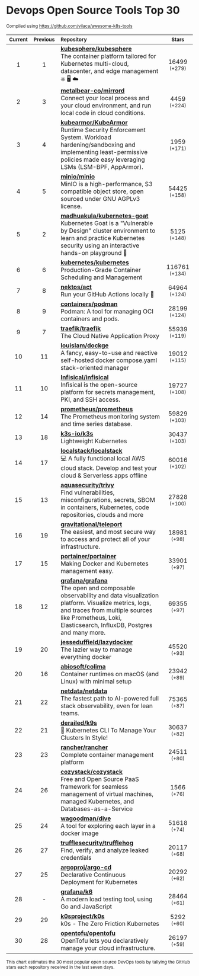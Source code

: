 # Devops Open Source Tools Top 30
<sup>Compiled using https://github.com/vilaca/awesome-k8s-tools</sup>
<div align="center">

|<sub>Current</sub>|<sub>Previous</sub>|<sub>Repository</sub>|<sub>Stars</sub>|
|:---:|:---:|:---|:---:|
|1|1|[**kubesphere/kubesphere**](https://github.com/kubesphere/kubesphere)<br/>The container platform tailored for Kubernetes multi-cloud, datacenter, and edge management ⎈ 🖥 ☁️|16499 <sup>(+279)</sup>|
|2|3|[**metalbear-co/mirrord**](https://github.com/metalbear-co/mirrord)<br/>Connect your local process and your cloud environment, and run local code in cloud conditions.|4459 <sup>(+224)</sup>|
|3|4|[**kubearmor/KubeArmor**](https://github.com/kubearmor/KubeArmor)<br/>Runtime Security Enforcement System. Workload hardening/sandboxing and implementing least-permissive policies made easy leveraging LSMs (LSM-BPF, AppArmor).|1959 <sup>(+171)</sup>|
|4|5|[**minio/minio**](https://github.com/minio/minio)<br/>MinIO is a high-performance, S3 compatible object store, open sourced under GNU AGPLv3 license.|54425 <sup>(+158)</sup>|
|5|2|[**madhuakula/kubernetes-goat**](https://github.com/madhuakula/kubernetes-goat)<br/>Kubernetes Goat is a "Vulnerable by Design" cluster environment to learn and practice Kubernetes security using an interactive hands-on playground 🚀|5125 <sup>(+148)</sup>|
|6|6|[**kubernetes/kubernetes**](https://github.com/kubernetes/kubernetes)<br/>Production-Grade Container Scheduling and Management|116761 <sup>(+134)</sup>|
|7|8|[**nektos/act**](https://github.com/nektos/act)<br/>Run your GitHub Actions locally 🚀|64964 <sup>(+124)</sup>|
|8|9|[**containers/podman**](https://github.com/containers/podman)<br/>Podman: A tool for managing OCI containers and pods.|28199 <sup>(+124)</sup>|
|9|7|[**traefik/traefik**](https://github.com/traefik/traefik)<br/>The Cloud Native Application Proxy|55939 <sup>(+119)</sup>|
|10|11|[**louislam/dockge**](https://github.com/louislam/dockge)<br/>A fancy, easy-to-use and reactive self-hosted docker compose.yaml stack-oriented manager|19012 <sup>(+115)</sup>|
|11|10|[**Infisical/infisical**](https://github.com/Infisical/infisical)<br/>Infisical is the open-source platform for secrets management, PKI, and SSH access.|19727 <sup>(+108)</sup>|
|12|14|[**prometheus/prometheus**](https://github.com/prometheus/prometheus)<br/>The Prometheus monitoring system and time series database.|59829 <sup>(+103)</sup>|
|13|18|[**k3s-io/k3s**](https://github.com/k3s-io/k3s)<br/>Lightweight Kubernetes|30437 <sup>(+103)</sup>|
|14|17|[**localstack/localstack**](https://github.com/localstack/localstack)<br/>💻 A fully functional local AWS cloud stack. Develop and test your cloud & Serverless apps offline|60016 <sup>(+102)</sup>|
|15|13|[**aquasecurity/trivy**](https://github.com/aquasecurity/trivy)<br/>Find vulnerabilities, misconfigurations, secrets, SBOM in containers, Kubernetes, code repositories, clouds and more|27828 <sup>(+100)</sup>|
|16|19|[**gravitational/teleport**](https://github.com/gravitational/teleport)<br/>The easiest, and most secure way to access and protect all of your infrastructure.|18981 <sup>(+98)</sup>|
|17|15|[**portainer/portainer**](https://github.com/portainer/portainer)<br/>Making Docker and Kubernetes management easy.|33901 <sup>(+97)</sup>|
|18|12|[**grafana/grafana**](https://github.com/grafana/grafana)<br/>The open and composable observability and data visualization platform. Visualize metrics, logs, and traces from multiple sources like Prometheus, Loki, Elasticsearch, InfluxDB, Postgres and many more. |69355 <sup>(+97)</sup>|
|19|20|[**jesseduffield/lazydocker**](https://github.com/jesseduffield/lazydocker)<br/>The lazier way to manage everything docker|45520 <sup>(+93)</sup>|
|20|16|[**abiosoft/colima**](https://github.com/abiosoft/colima)<br/>Container runtimes on macOS (and Linux) with minimal setup|23942 <sup>(+89)</sup>|
|21|22|[**netdata/netdata**](https://github.com/netdata/netdata)<br/>The fastest path to AI-powered full stack observability, even for lean teams.|75365 <sup>(+87)</sup>|
|22|21|[**derailed/k9s**](https://github.com/derailed/k9s)<br/>🐶 Kubernetes CLI To Manage Your Clusters In Style!|30637 <sup>(+82)</sup>|
|23|23|[**rancher/rancher**](https://github.com/rancher/rancher)<br/>Complete container management platform|24511 <sup>(+80)</sup>|
|24|26|[**cozystack/cozystack**](https://github.com/cozystack/cozystack)<br/>Free and Open Source PaaS framework for seamless management of virtual machines, managed Kubernetes, and Databases-as-a-Service|1566 <sup>(+76)</sup>|
|25|24|[**wagoodman/dive**](https://github.com/wagoodman/dive)<br/>A tool for exploring each layer in a docker image|51618 <sup>(+74)</sup>|
|26|27|[**trufflesecurity/trufflehog**](https://github.com/trufflesecurity/trufflehog)<br/>Find, verify, and analyze leaked credentials|20117 <sup>(+68)</sup>|
|27|25|[**argoproj/argo-cd**](https://github.com/argoproj/argo-cd)<br/>Declarative Continuous Deployment for Kubernetes|20292 <sup>(+62)</sup>|
|28|-|[**grafana/k6**](https://github.com/grafana/k6)<br/>A modern load testing tool, using Go and JavaScript|28464 <sup>(+61)</sup>|
|29|29|[**k0sproject/k0s**](https://github.com/k0sproject/k0s)<br/>k0s - The Zero Friction Kubernetes|5292 <sup>(+60)</sup>|
|30|28|[**opentofu/opentofu**](https://github.com/opentofu/opentofu)<br/>OpenTofu lets you declaratively manage your cloud infrastructure.|26197 <sup>(+59)</sup>|


</div>

<sub>This chart estimates the 30 most popular open source DevOps tools by tallying the GitHub stars each repository received in the last seven days.</sub>
